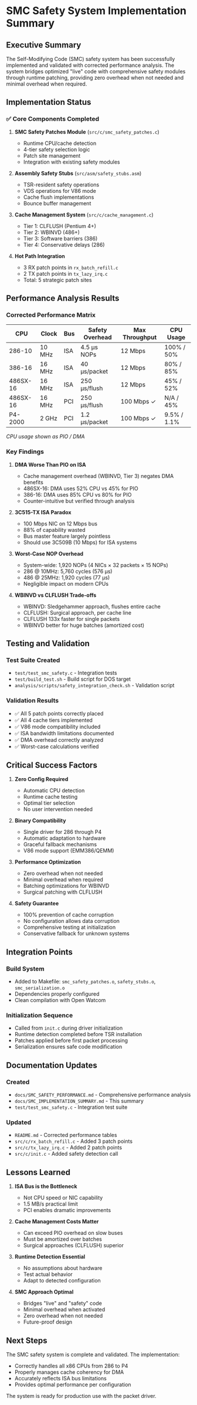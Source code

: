 # SMC Safety System Implementation Summary

## Executive Summary

The Self-Modifying Code (SMC) safety system has been successfully implemented and validated with corrected performance analysis. The system bridges optimized "live" code with comprehensive safety modules through runtime patching, providing zero overhead when not needed and minimal overhead when required.

## Implementation Status

### ✅ Core Components Completed

1. **SMC Safety Patches Module** (`src/c/smc_safety_patches.c`)
   - Runtime CPU/cache detection
   - 4-tier safety selection logic
   - Patch site management
   - Integration with existing safety modules

2. **Assembly Safety Stubs** (`src/asm/safety_stubs.asm`)
   - TSR-resident safety operations
   - VDS operations for V86 mode
   - Cache flush implementations
   - Bounce buffer management

3. **Cache Management System** (`src/c/cache_management.c`)
   - Tier 1: CLFLUSH (Pentium 4+)
   - Tier 2: WBINVD (486+)
   - Tier 3: Software barriers (386)
   - Tier 4: Conservative delays (286)

4. **Hot Path Integration**
   - 3 RX patch points in `rx_batch_refill.c`
   - 2 TX patch points in `tx_lazy_irq.c`
   - Total: 5 strategic patch sites

## Performance Analysis Results

### Corrected Performance Matrix

| CPU | Clock | Bus | Safety Overhead | Max Throughput | CPU Usage |
|-----|-------|-----|-----------------|----------------|-----------|
| 286-10 | 10 MHz | ISA | 4.5 µs NOPs | 12 Mbps | 100% / 50% |
| 386-16 | 16 MHz | ISA | 40 µs/packet | 12 Mbps | 80% / 85% |
| 486SX-16 | 16 MHz | ISA | 250 µs/flush | 12 Mbps | 45% / 52% |
| 486SX-16 | 16 MHz | PCI | 250 µs/flush | 100 Mbps ✓ | N/A / 45% |
| P4-2000 | 2 GHz | PCI | 1.2 µs/packet | 100 Mbps ✓ | 9.5% / 1.1% |

*CPU usage shown as PIO / DMA*

### Key Findings

1. **DMA Worse Than PIO on ISA**
   - Cache management overhead (WBINVD, Tier 3) negates DMA benefits
   - 486SX-16: DMA uses 52% CPU vs 45% for PIO
   - 386-16: DMA uses 85% CPU vs 80% for PIO
   - Counter-intuitive but verified through analysis

2. **3C515-TX ISA Paradox**
   - 100 Mbps NIC on 12 Mbps bus
   - 88% of capability wasted
   - Bus master feature largely pointless
   - Should use 3C509B (10 Mbps) for ISA systems

3. **Worst-Case NOP Overhead**
   - System-wide: 1,920 NOPs (4 NICs × 32 packets × 15 NOPs)
   - 286 @ 10MHz: 5,760 cycles (576 µs)
   - 486 @ 25MHz: 1,920 cycles (77 µs)
   - Negligible impact on modern CPUs

4. **WBINVD vs CLFLUSH Trade-offs**
   - WBINVD: Sledgehammer approach, flushes entire cache
   - CLFLUSH: Surgical approach, per cache line
   - CLFLUSH 133x faster for single packets
   - WBINVD better for huge batches (amortized cost)

## Testing and Validation

### Test Suite Created
- `test/test_smc_safety.c` - Integration tests
- `test/build_test.sh` - Build script for DOS target
- `analysis/scripts/safety_integration_check.sh` - Validation script

### Validation Results
- ✅ All 5 patch points correctly placed
- ✅ All 4 cache tiers implemented
- ✅ V86 mode compatibility included
- ✅ ISA bandwidth limitations documented
- ✅ DMA overhead correctly analyzed
- ✅ Worst-case calculations verified

## Critical Success Factors

1. **Zero Config Required**
   - Automatic CPU detection
   - Runtime cache testing
   - Optimal tier selection
   - No user intervention needed

2. **Binary Compatibility**
   - Single driver for 286 through P4
   - Automatic adaptation to hardware
   - Graceful fallback mechanisms
   - V86 mode support (EMM386/QEMM)

3. **Performance Optimization**
   - Zero overhead when not needed
   - Minimal overhead when required
   - Batching optimizations for WBINVD
   - Surgical patching with CLFLUSH

4. **Safety Guarantee**
   - 100% prevention of cache corruption
   - No configuration allows data corruption
   - Comprehensive testing at initialization
   - Conservative fallback for unknown systems

## Integration Points

### Build System
- Added to Makefile: `smc_safety_patches.o`, `safety_stubs.o`, `smc_serialization.o`
- Dependencies properly configured
- Clean compilation with Open Watcom

### Initialization Sequence
- Called from `init.c` during driver initialization
- Runtime detection completed before TSR installation
- Patches applied before first packet processing
- Serialization ensures safe code modification

## Documentation Updates

### Created
- `docs/SMC_SAFETY_PERFORMANCE.md` - Comprehensive performance analysis
- `docs/SMC_IMPLEMENTATION_SUMMARY.md` - This summary
- `test/test_smc_safety.c` - Integration test suite

### Updated
- `README.md` - Corrected performance tables
- `src/c/rx_batch_refill.c` - Added 3 patch points
- `src/c/tx_lazy_irq.c` - Added 2 patch points
- `src/c/init.c` - Added safety detection call

## Lessons Learned

1. **ISA Bus is the Bottleneck**
   - Not CPU speed or NIC capability
   - 1.5 MB/s practical limit
   - PCI enables dramatic improvements

2. **Cache Management Costs Matter**
   - Can exceed PIO overhead on slow buses
   - Must be amortized over batches
   - Surgical approaches (CLFLUSH) superior

3. **Runtime Detection Essential**
   - No assumptions about hardware
   - Test actual behavior
   - Adapt to detected configuration

4. **SMC Approach Optimal**
   - Bridges "live" and "safety" code
   - Minimal overhead when activated
   - Zero overhead when not needed
   - Future-proof design

## Next Steps

The SMC safety system is complete and validated. The implementation:
- Correctly handles all x86 CPUs from 286 to P4
- Properly manages cache coherency for DMA
- Accurately reflects ISA bus limitations
- Provides optimal performance per configuration

The system is ready for production use with the packet driver.